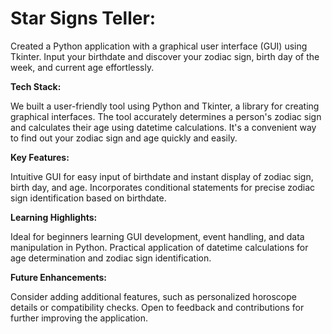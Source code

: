 
# Star Signs Teller:

Created a Python application with a graphical user interface (GUI) using Tkinter.
Input your birthdate and discover your zodiac sign, birth day of the week, and current age effortlessly.

**Tech Stack:**

We built a user-friendly tool using Python and Tkinter, a library for creating graphical interfaces. The tool accurately determines a
person's zodiac sign and calculates their age using datetime calculations. It's a convenient way to find out your zodiac sign and age quickly and easily.

**Key Features:**

Intuitive GUI for easy input of birthdate and instant display of zodiac sign, birth day, and age.
Incorporates conditional statements for precise zodiac sign identification based on birthdate.

**Learning Highlights:**

Ideal for beginners learning GUI development, event handling, and data manipulation in Python.
Practical application of datetime calculations for age determination and zodiac sign identification.

**Future Enhancements:**

Consider adding additional features, such as personalized horoscope details or compatibility checks.
Open to feedback and contributions for further improving the application.
